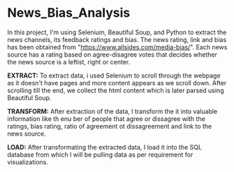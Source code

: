 # News_Bias_Analysis
In this project, I'm using Selenium, Beautiful Soup, and Python to extract the news channels, its feedback ratings and bias.
The news rating, link and bias has been obtained from "https://www.allsides.com/media-bias/". 
Each news source has a rating based on agree-disagree votes that decides whether the news source is a leftist, right or center. 

**EXTRACT:**
To extract data, i used Selenium to scroll through the webpage as it doesn't have pages and more content appears as we scroll down. After scrolling till the end, we collect the html content which is later parsed using Beautiful Soup. 

**TRANSFORM:**
After extraction of the data, I transform the it into valuable information like th enu ber of people that agree or dissagree with the ratings, bias rating, ratio of agreement ot dissagreement and link to the news source. 

**LOAD:**
After transformating the extracted data, I load it into the SQL database from which I will be pulling data as per requirement for visualizations.
